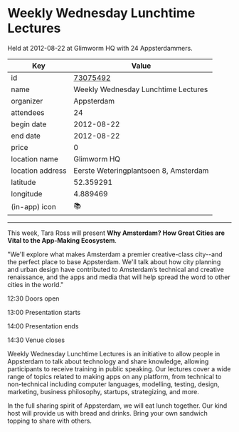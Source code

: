 # Weekly Wednesday Lunchtime Lectures
Held at 2012-08-22 at Glimworm HQ with 24 Appsterdammers.
        
|Key|Value
|---|---|
|id|[73075492](https://www.meetup.com/appsterdam/events/73075492/)|
|name|Weekly Wednesday Lunchtime Lectures|
|organizer|Appsterdam|
|attendees|24|
|begin date|2012-08-22|
|end date|2012-08-22|
|price|0|
|location name|Glimworm HQ|
|location address|Eerste Weteringplantsoen 8, Amsterdam|
|latitude|52.359291|
|longitude|4.889469|
|(in-app) icon|📚|

---

This week, Tara Ross will present **Why Amsterdam? How Great Cities are Vital to the App-Making Ecosystem**.

"We'll explore what makes Amsterdam a premier creative-class city--and the perfect place to base Appsterdam. We'll talk about how city planning and urban design have contributed to Amsterdam’s technical and creative renaissance, and the apps and media that will help spread the word to other cities in the world."

12:30 Doors open

13:00 Presentation starts

14:00 Presentation ends

14:30 Venue closes

Weekly Wednesday Lunchtime Lectures is an initiative to allow people in Appsterdam to talk about technology and share knowledge, allowing participants to receive training in public speaking. Our lectures cover a wide range of topics related to making apps on any platform, from technical to non-technical including computer languages, modelling, testing, design, marketing, business philosophy, startups, strategizing, and more.

In the full sharing spirit of Appsterdam, we will eat lunch together. Our kind host will provide us with bread and drinks. Bring your own sandwich topping to share with others.



